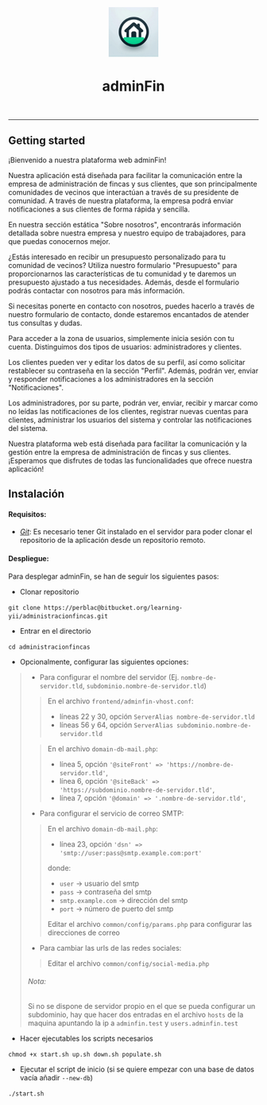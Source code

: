 <p align="center">
    <a href="https://bitbucket.org/learning-yii/administracionfincas/src/master/" target="_blank">
        <img src="./frontend/web/img/logo.jpg" height="100px">
    </a>
    <h1 align="center">adminFin</h1>
    <br>
</p>

***
## Getting started
¡Bienvenido a nuestra plataforma web adminFin!

Nuestra aplicación está diseñada para facilitar la comunicación entre la empresa de administración de fincas y sus clientes, que son principalmente comunidades de vecinos que interactúan a través de su presidente de comunidad. A través de nuestra plataforma, la empresa podrá enviar notificaciones a sus clientes de forma rápida y sencilla.

En nuestra sección estática "Sobre nosotros", encontrarás información detallada sobre nuestra empresa y nuestro equipo de trabajadores, para que puedas conocernos mejor.

¿Estás interesado en recibir un presupuesto personalizado para tu comunidad de vecinos? Utiliza nuestro formulario "Presupuesto" para proporcionarnos las características de tu comunidad y te daremos un presupuesto ajustado a tus necesidades. Además, desde el formulario podrás contactar con nosotros para más información.

Si necesitas ponerte en contacto con nosotros, puedes hacerlo a través de nuestro formulario de contacto, donde estaremos encantados de atender tus consultas y dudas.

Para acceder a la zona de usuarios, simplemente inicia sesión con tu cuenta. Distinguimos dos tipos de usuarios: administradores y clientes.

Los clientes pueden ver y editar los datos de su perfil, así como solicitar restablecer su contraseña en la sección "Perfil". Además, podrán ver, enviar y responder notificaciones a los administradores en la sección "Notificaciones".

Los administradores, por su parte, podrán ver, enviar, recibir y marcar como no leídas las notificaciones de los clientes, registrar nuevas cuentas para clientes, administrar los usuarios del sistema y controlar las notificaciones del sistema.

Nuestra plataforma web está diseñada para facilitar la comunicación y la gestión entre la empresa de administración de fincas y sus clientes. ¡Esperamos que disfrutes de todas las funcionalidades que ofrece nuestra aplicación!

## Instalación
#### Requisitos:
- [_Git_](https://git-scm.com/): Es necesario tener Git instalado en el servidor para poder clonar el repositorio de la aplicación desde un repositorio remoto.

#### Despliegue:

Para desplegar adminFin, se han de seguir los siguientes pasos:
- Clonar repositorio

`git clone https://perblac@bitbucket.org/learning-yii/administracionfincas.git`
- Entrar en el directorio

`cd administracionfincas`

- Opcionalmente, configurar las siguientes opciones:

> - Para configurar el nombre del servidor (Ej. `nombre-de-servidor.tld`, `subdominio.nombre-de-servidor.tld`)
>
> > En el archivo `frontend/adminfin-vhost.conf`:
> > 
> > - líneas 22 y 30, opción `ServerAlias nombre-de-servidor.tld`
> > - líneas 56 y 64, opción `ServerAlias subdominio.nombre-de-servidor.tld`
>
> > En el archivo `domain-db-mail.php`:
> > 
> > - línea 5, opción `'@siteFront' => 'https://nombre-de-servidor.tld'`,
> > - línea 6, opción `'@siteBack' => 'https://subdominio.nombre-de-servidor.tld'`,
> > - línea 7, opción `'@domain' => '.nombre-de-servidor.tld'`,
>
> - Para configurar el servicio de correo SMTP:
>
> > En el archivo `domain-db-mail.php`:
> > 
> > - línea 23, opción `'dsn' => 'smtp://user:pass@smtp.example.com:port'`
> > 
> > donde:
> > 
> > - `user` → usuario del smtp
> > - `pass` → contraseña del smtp
> > - `smtp.example.com` → dirección del smtp
> > - `port` → número de puerto del smtp
> > 
> > Editar el archivo `common/config/params.php` para configurar las direcciones de correo
> - Para cambiar las urls de las redes sociales:
>
> > Editar el archivo `common/config/social-media.php`
>
> ###### Nota:
> Si no se dispone de servidor propio en el que se pueda configurar un subdominio, hay que hacer dos entradas en el archivo `hosts` de la maquina apuntando la ip a `adminfin.test` y `users.adminfin.test`

- Hacer ejecutables los scripts necesarios

`chmod +x start.sh up.sh down.sh populate.sh`
- Ejecutar el script de inicio (si se quiere empezar con una base de datos vacía añadir `--new-db`)

`./start.sh`